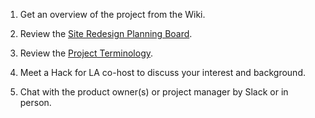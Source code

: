 1. Get an overview of the project from the Wiki.

2. Review the [Site Redesign Planning Board](https://github.com/hackforla/website/projects/3).

3. Review the [Project Terminology](Project-Terminology).

4. Meet a Hack for LA co-host to discuss your interest and background.

5. Chat with the product owner(s) or project manager by Slack or in person.  

